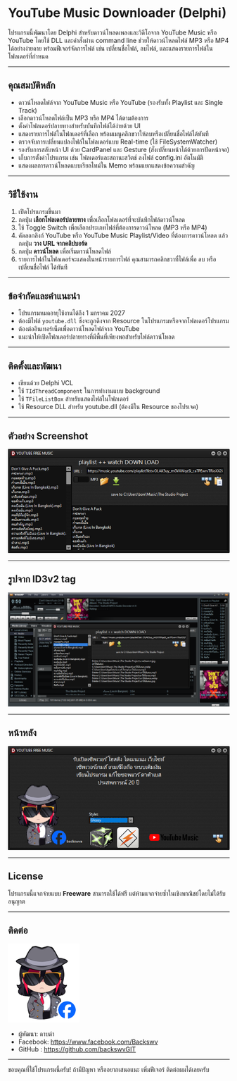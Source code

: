 # YouTube Music Downloader (Delphi)

โปรแกรมนี้พัฒนาโดย Delphi สำหรับดาวน์โหลดเพลงและวิดีโอจาก YouTube Music หรือ YouTube โดยใช้ DLL และคำสั่งผ่าน command line ช่วยให้ดาวน์โหลดไฟล์ MP3 หรือ MP4 ได้อย่างง่ายดาย พร้อมฟีเจอร์จัดการไฟล์ เช่น เปลี่ยนชื่อไฟล์, ลบไฟล์, และแสดงรายการไฟล์ในโฟลเดอร์ที่กำหนด

---

## คุณสมบัติหลัก

- ดาวน์โหลดไฟล์จาก YouTube Music หรือ YouTube (รองรับทั้ง Playlist และ Single Track)
- เลือกดาวน์โหลดไฟล์เป็น MP3 หรือ MP4 ได้ตามต้องการ
- ตั้งค่าโฟลเดอร์ปลายทางสำหรับบันทึกไฟล์ได้ง่ายด้วย UI
- แสดงรายการไฟล์ในโฟลเดอร์ที่เลือก พร้อมเมนูคลิกขวาให้ลบหรือเปลี่ยนชื่อไฟล์ได้ทันที
- ตรวจจับการเปลี่ยนแปลงไฟล์ในโฟลเดอร์แบบ Real-time (ใช้ FileSystemWatcher)
- รองรับการสลับหน้า UI ด้วย CardPanel และ Gesture (สั่งเปลี่ยนหน้าได้ด้วยการปัดหน้าจอ)
- เก็บการตั้งค่าโปรแกรม เช่น โฟลเดอร์และสถานะสวิตช์ ลงไฟล์ config.ini อัตโนมัติ
- แสดงผลการดาวน์โหลดแบบเรียลไทม์ใน Memo พร้อมแยกแสดงข้อความสำคัญ

---

## วิธีใช้งาน

1. เปิดโปรแกรมขึ้นมา
2. กดปุ่ม **เลือกโฟลเดอร์ปลายทาง** เพื่อเลือกโฟลเดอร์ที่จะบันทึกไฟล์ดาวน์โหลด
3. ใช้ Toggle Switch เพื่อเลือกประเภทไฟล์ที่ต้องการดาวน์โหลด (MP3 หรือ MP4)
4. คัดลอกลิงก์ YouTube หรือ YouTube Music Playlist/Video ที่ต้องการดาวน์โหลด แล้วกดปุ่ม **วาง URL จากคลิปบอร์ด**
5. กดปุ่ม **ดาวน์โหลด** เพื่อเริ่มดาวน์โหลดไฟล์
6. รายการไฟล์ในโฟลเดอร์จะแสดงในหน้ารายการไฟล์ คุณสามารถคลิกขวาที่ไฟล์เพื่อ ลบ หรือ เปลี่ยนชื่อไฟล์ ได้ทันที

---

## ข้อจำกัดและคำแนะนำ

- โปรแกรมหมดอายุใช้งานได้ถึง 1 มกราคม 2027
- ต้องมีไฟล์ `youtube.dll` ซึ่งจะถูกดึงจาก Resource ในโปรแกรมหรือจากโฟลเดอร์โปรแกรม
- ต้องต่ออินเทอร์เน็ตเพื่อดาวน์โหลดไฟล์จาก YouTube
- แนะนำให้เปิดโฟลเดอร์ปลายทางที่มีพื้นที่เพียงพอสำหรับไฟล์ดาวน์โหลด

---

## ติดตั้งและพัฒนา

- เขียนด้วย Delphi VCL
- ใช้ `TIdThreadComponent` ในการทำงานแบบ background
- ใช้ `TFileListBox` สำหรับแสดงไฟล์ในโฟลเดอร์
- ใช้ Resource DLL สำหรับ youtube.dll (ต้องมีใน Resource ของโปรเจค)

---

## ตัวอย่าง Screenshot

![Screenshot](screenshot.png)

---

## รูปจาก ID3v2 tag 

![Screenshot](Retag.png)

---

## หน้าหลัง

![Screenshot](screenshot1.png)

---

## License

โปรแกรมนี้แจกจ่ายแบบ **Freeware** สามารถใช้ได้ฟรี แต่ห้ามแจกจ่ายซ้ำในเชิงพาณิชย์โดยไม่ได้รับอนุญาต

---

## ติดต่อ
![Screenshot](backswv-fb.png)
- ผู้พัฒนา: ดาบดำ
- Facebook: https://www.facebook.com/Backswv
- GitHub  : https://github.com/backswvGIT
---

ขอบคุณที่ใช้โปรแกรมนี้ครับ!
ถ้ามีปัญหา หรืออยากเสนอแนะ เพิ่มฟีเจอร์ ติดต่อผมได้เลยครับ
